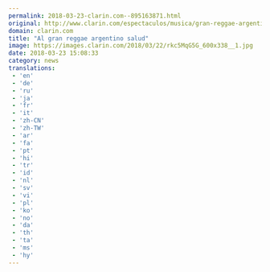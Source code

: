 ```yaml
---
permalink: 2018-03-23-clarin.com--895163871.html
original: http://www.clarin.com/espectaculos/musica/gran-reggae-argentino-salud_0_rJefviZ9f.html
domain: clarin.com
title: "Al gran reggae argentino salud"
image: https://images.clarin.com/2018/03/22/rkc5MqG5G_600x338__1.jpg
date: 2018-03-23 15:08:33
category: news
translations: 
 - 'en'
 - 'de'
 - 'ru'
 - 'ja'
 - 'fr'
 - 'it'
 - 'zh-CN'
 - 'zh-TW'
 - 'ar'
 - 'fa'
 - 'pt'
 - 'hi'
 - 'tr'
 - 'id'
 - 'nl'
 - 'sv'
 - 'vi'
 - 'pl'
 - 'ko'
 - 'no'
 - 'da'
 - 'th'
 - 'ta'
 - 'ms'
 - 'hy'
---
```


